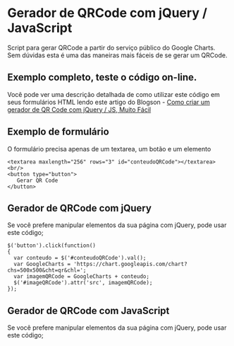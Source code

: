 # Gerador de QRCode com jQuery / JavaScript
Script para gerar QRCode a partir do serviço público do Google Charts.
Sem dúvidas esta é uma das maneiras mais fáceis de se gerar um QRCode.

## Exemplo completo, teste o código on-line.
Você pode ver uma descrição detalhada de como utilizar este código em seus formulários HTML lendo este artigo do Blogson - 
 [Como criar um gerador de QR Code com jQuery / JS, Muito Fácil](https://www.blogson.com.br/como-criar-um-gerador-de-qr-code-com-jquery-js-facil/)

## Exemplo de formulário
O formulário precisa apenas de um textarea, um botão e um elemento <IMG>

```
<textarea maxlength="256" rows="3" id="conteudoQRCode"></textarea>
<br/>
<button type="button">
   Gerar QR Code
</button>
```

## Gerador de QRCode com jQuery
Se você prefere manipular elementos da sua página com jQuery, pode usar este código;

```
$('button').click(function() 
{
  var conteudo = $('#conteudoQRCode').val();
  var GoogleCharts = 'https://chart.googleapis.com/chart?chs=500x500&cht=qr&chl=';
  var imagemQRCode = GoogleCharts + conteudo;
  $('#imageQRCode').attr('src', imagemQRCode);
});
```

## Gerador de QRCode com JavaScript
Se você prefere manipular elementos da sua página com jQuery, pode usar este código;

